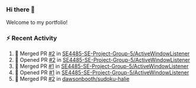 ### Hi there 👋
Welcome to my portfolio!

### ⚡ Recent Activity
<!--START_SECTION:activity-->
1. 🎉 Merged PR [#2](https://github.com/SE4485-SE-Project-Group-5/ActiveWindowListener/pull/2) in [SE4485-SE-Project-Group-5/ActiveWindowListener](https://github.com/SE4485-SE-Project-Group-5/ActiveWindowListener)
2. 💪 Opened PR [#2](https://github.com/SE4485-SE-Project-Group-5/ActiveWindowListener/pull/2) in [SE4485-SE-Project-Group-5/ActiveWindowListener](https://github.com/SE4485-SE-Project-Group-5/ActiveWindowListener)
3. 🎉 Merged PR [#1](https://github.com/SE4485-SE-Project-Group-5/ActiveWindowListener/pull/1) in [SE4485-SE-Project-Group-5/ActiveWindowListener](https://github.com/SE4485-SE-Project-Group-5/ActiveWindowListener)
4. 💪 Opened PR [#1](https://github.com/SE4485-SE-Project-Group-5/ActiveWindowListener/pull/1) in [SE4485-SE-Project-Group-5/ActiveWindowListener](https://github.com/SE4485-SE-Project-Group-5/ActiveWindowListener)
5. 🎉 Merged PR [#2](https://github.com/dawsonbooth/sudoku-halie/pull/2) in [dawsonbooth/sudoku-halie](https://github.com/dawsonbooth/sudoku-halie)
<!--END_SECTION:activity-->

